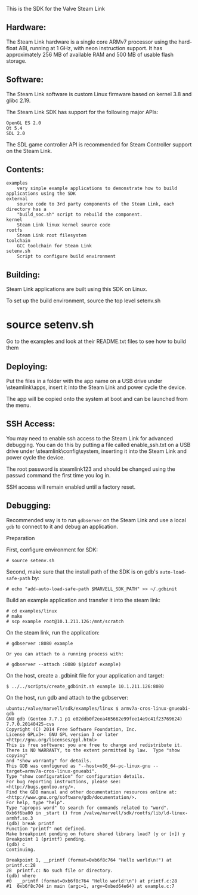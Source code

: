 
This is the SDK for the Valve Steam Link


Hardware:
--------

The Steam Link hardware is a single core ARMv7 processor using the hard-float ABI,
running at 1 GHz, with neon instruction support. It has approximately 256 MB of available
RAM and 500 MB of usable flash storage.


Software:
--------

The Steam Link software is custom Linux firmware based on kernel 3.8 and glibc 2.19.

The Steam Link SDK has support for the following major APIs:

	OpenGL ES 2.0
	Qt 5.4
	SDL 2.0

The SDL game controller API is recommended for Steam Controller support on the Steam Link.


Contents:
--------

	examples 
		very simple example applications to demonstrate how to build applications using the SDK
	external
		source code to 3rd party components of the Steam Link, each directory has a
		"build_soc.sh" script to rebuild the component.
	kernel
		Steam Link linux kernel source code
	rootfs
		Steam Link root filesystem
	toolchain
		GCC toolchain for Steam Link
	setenv.sh
		Script to configure build environment


Building:
--------

Steam Link applications are built using this SDK on Linux.

To set up the build environment, source the top level setenv.sh

# source setenv.sh

Go to the examples and look at their README.txt files to see how to build them


Deploying:
---------

Put the files in a folder with the app name on a USB drive under \steamlink\apps, insert it into the Steam Link and power cycle the device.

The app will be copied onto the system at boot and can be launched from the menu.


SSH Access:
----------

You may need to enable ssh access to the Steam Link for advanced debugging.
You can do this by putting a file called enable_ssh.txt on a USB drive under \steamlink\config\system, inserting it into the Steam Link and power cycle the device.

The root password is steamlink123 and should be changed using the passwd command the first time you log in.

SSH access will remain enabled until a factory reset.


Debugging:
---------

Recommended way is to run `gdbserver` on the Steam Link and use a local `gdb` to connect to it and debug an application.

Preparation

First, configure environment for SDK:

	# source setenv.sh

Second, make sure that the install path of the SDK is on gdb's `auto-load-safe-path` by:

	# echo "add-auto-load-safe-path $MARVELL_SDK_PATH" >> ~/.gdbinit

Build an example application and transfer it into the steam link:

	# cd examples/linux
	# make
	# scp example root@10.1.211.126:/mnt/scratch

On the steam link, run the application:

	# gdbserver :8080 example

	Or you can attach to a running process with:

	# gdbserver --attach :8080 $(pidof example)

On the host, create a .gdbinit file for your application and target:

	$ ../../scripts/create_gdbinit.sh example 10.1.211.126:8080

On the host, run gdb and attach to the gdbserver:

	ubuntu:/valve/marvell/sdk/examples/linux $ armv7a-cros-linux-gnueabi-gdb
	GNU gdb (Gentoo 7.7.1 p1 e02ddb0f2eea465662e99fee14e9c41f23769624) 7.7.0.20140425-cvs
	Copyright (C) 2014 Free Software Foundation, Inc.
	License GPLv3+: GNU GPL version 3 or later <http://gnu.org/licenses/gpl.html>
	This is free software: you are free to change and redistribute it.
	There is NO WARRANTY, to the extent permitted by law.  Type "show copying"
	and "show warranty" for details.
	This GDB was configured as "--host=x86_64-pc-linux-gnu --target=armv7a-cros-linux-gnueabi".
	Type "show configuration" for configuration details.
	For bug reporting instructions, please see:
	<http://bugs.gentoo.org/>.
	Find the GDB manual and other documentation resources online at:
	<http://www.gnu.org/software/gdb/documentation/>.
	For help, type "help".
	Type "apropos word" to search for commands related to "word".
	0xb6f6ba00 in _start () from /valve/marvell/sdk/rootfs/lib/ld-linux-armhf.so.3
	(gdb) break printf
	Function "printf" not defined.
	Make breakpoint pending on future shared library load? (y or [n]) y
	Breakpoint 1 (printf) pending.
	(gdb) c
	Continuing.

	Breakpoint 1, __printf (format=0xb6f8c764 "Hello world\n!") at printf.c:28
	28	printf.c: No such file or directory.
	(gdb) where
	#0  __printf (format=0xb6f8c764 "Hello world!\n") at printf.c:28
	#1  0xb6f8c704 in main (argc=1, argv=0xbed64e64) at example.c:7

